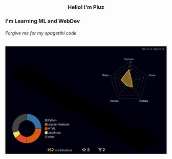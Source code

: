 

<h3 align="center">Hello! I'm Pluz</h3>

<h3 >I'm Learning ML and WebDev </h3>
<h6> Forgive me for my spagetthi code</h6>

<!-- <a href="https://github.com/JaeSeoKim/badge42"><img src="https://badge42.vercel.app/api/v2/cl9a1vfoe01040gkwzxgwkdv9/stats?cursusId=3&coalitionId=undefined" alt="nphuttip's 42 stats" /></a>
<h1>Github Stats:chart_with_upwards_trend:</h1> -->


![](./profile-3d-contrib/profile-night-rainbow.svg)



